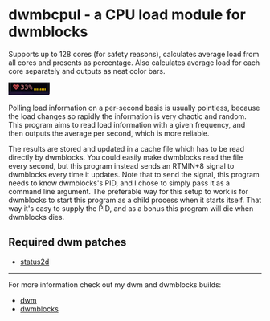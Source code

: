 # dwmbcpul - a CPU load module for dwmblocks

Supports up to 128 cores (for safety reasons), calculates average load
from all cores and presents as percentage. Also calculates average load
for each core separately and outputs as neat color bars.

![preview](preview.gif)

Polling load information on a per-second basis is usually pointless, because
the load changes so rapidly the information is very chaotic and random.
This program aims to read load information with a given frequency, and then
outputs the average per second, which is more reliable.

The results are stored and updated in a cache file which has to be read directly
by dwmblocks.  You could easily make dwmblocks read the file every second,
but this program instead sends an RTMIN+8 signal to dwmblocks every time it updates. 
Note that to send the signal, this program needs to know dwmblocks's PID,
and I chose to simply pass it as a command line argument. The preferable way
for this setup to work is for dwmblocks to start this program as a child
process when it starts itself. That way it's easy to supply the PID, and
as a bonus this program will die when dwmblocks dies.

## Required dwm patches

- [status2d](https://dwm.suckless.org/patches/status2d/)

---

For more information check out my dwm and dwmblocks builds:

- [dwm](https://github.com/randoragon/dwm)
- [dwmblocks](https://github.com/randoragon/dwmblocks)
